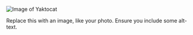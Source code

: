 ![Image of Yaktocat](https://octodex.github.com/images/yaktocat.png)






Replace this with an image, like your photo. Ensure you include some alt-text.
